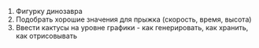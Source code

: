 1. Фигурку динозавра
2. Подобрать хорошие значения для прыжка (скорость, время, высота)
3. Ввести кактусы на уровне графики - как генерировать, как хранить, как отрисовывать